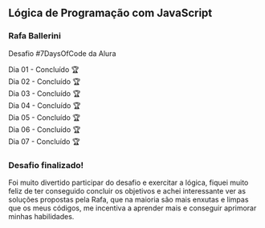 <h2>Lógica de Programação com JavaScript</h2>
<h3>Rafa Ballerini</h3>

Desafio #7DaysOfCode da Alura

Dia 01 - Concluído 🏆
<br>
Dia 02 - Concluído 🏆
<br>
Dia 03 - Concluído 🏆
<br>
Dia 04 - Concluído 🏆
<br>
Dia 05 - Concluído 🏆
<br>
Dia 06 - Concluído 🏆
<br>
Dia 07 - Concluído 🏆

<h3>Desafio finalizado!</h3>
<p>Foi muito divertido participar do desafio e exercitar a lógica, fiquei muito feliz de ter conseguido concluir os objetivos e achei interessante ver as soluções propostas pela Rafa, que na maioria são mais enxutas e limpas que os meus códigos, me incentiva a aprender mais e conseguir aprimorar minhas habilidades.
